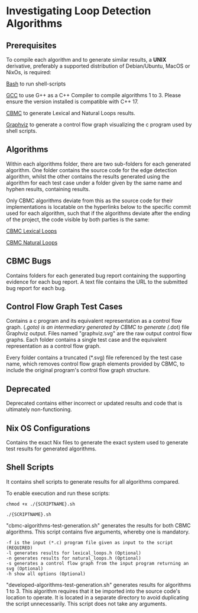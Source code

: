 # Investigating Loop Detection Algorithms


## Prerequisites
To compile each algorithm and to generate similar results, a **UNIX** derivative, preferably a supported distribution of Debian/Ubuntu, MacOS or NixOs, is required:

[Bash](https://www.gnu.org/software/bash/) to run shell-scripts

[GCC](https://gcc.gnu.org/install/binaries.html) to use G++ as a C++ Compiler to compile algorithms 1 to 3. Please ensure the version installed is compatible with C++ 17.

[CBMC](https://github.com/diffblue/cbmc/releases) to generate Lexical and Natural Loops results.

[Graphviz](https://graphviz.org/download/) to generate a control flow graph visualizing the c program used by shell scripts.


## Algorithms
Within each algorithms folder, there are two sub-folders for each generated algorithm. One folder contains the source code for the edge detection algorithm, whilst the other contains the results generated using the algorithm for each test case under a folder given by the same name and hyphen results, containing results.

Only CBMC algorithms deviate from this as the source code for their implementations is locatable on the hyperlinks below to the specific commit used for each algorithm, such that if the algorithms deviate after the ending of the project, the code visible by both parties is the same:

[CBMC Lexical Loops](https://github.com/diffblue/cbmc/blob/cafbcc44856ee3d3007b1f53de24a8b1c44580b6/src/analyses/lexical_loops.h#L1)

[CBMC Natural Loops](https://github.com/diffblue/cbmc/blob/cafbcc44856ee3d3007b1f53de24a8b1c44580b6/src/analyses/natural_loops.h#L1)

## CBMC Bugs
Contains folders for each generated bug report containing the supporting evidence for each bug report. A text file contains the URL to the submitted bug report for each bug.

## Control Flow Graph Test Cases
Contains a c program and its equivalent representation as a control flow graph. (*.goto) is an intermediary generated by CBMC to generate (*.dot) file Graphviz output. Files named "graphviz.svg" are the raw output control flow graphs. Each folder contains a single test case and the equivalent representation as a control flow graph.

Every folder contains a truncated (*.svg) file referenced by the test case name, which removes control flow graph elements provided by CBMC, to include the original program's control flow graph structure.

## Deprecated
Deprecated contains either incorrect or updated results and code that is ultimately non-functioning.
 
## Nix OS Configurations
Contains the exact Nix files to generate the exact system used to generate test results for generated algorithms.

## Shell Scripts
It contains shell scripts to generate results for all algorithms compared.

To enable execution and run these scripts:

```
chmod +x ./{SCRIPTNAME}.sh

./{SCRIPTNAME}.sh
```

"cbmc-algorithms-test-generation.sh" generates the results for both CBMC algorithms. This script contains five arguments, whereby one is mandatory.

```
-f is the input (*.c) program file given as input to the script (REQUIRED)
-l generates results for lexical_loops.h (Optional)
-n generates results for natural_loops.h (Optional)
-s generates a control flow graph from the input program returning an svg (Optional)
-h show all options (Optional)
```

"developed-algorithms-test-generation.sh" generates results for algorithms 1 to 3. This algorithm requires that it be imported into the source code's location to operate. It is located in a separate directory to avoid duplicating the script unnecessarily. This script does not take any arguments.
